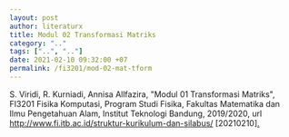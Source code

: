 ```yaml
---
layout: post
author: literaturx
title: Modul 02 Transformasi Matriks
category: ".."
tags: ["..", ".."]
date: 2021-02-10 09:32:00 +07
permalink: /fi3201/mod-02-mat-tform
---
```

S. Viridi, R. Kurniadi, Annisa Allfazira, "Modul 01 Transformasi Matriks", FI3201 Fisika Komputasi, Program Studi Fisika, Fakultas Matematika dan Ilmu Pengetahuan Alam, Institut Teknologi Bandung, 2019/2020, url <http://www.fi.itb.ac.id/struktur-kurikulum-dan-silabus/> [20210210][.](https://drive.google.com/file/d/1NrojxIrNz234ugTuyUtpW-8vRwXgmew2/view?usp=sharing)
